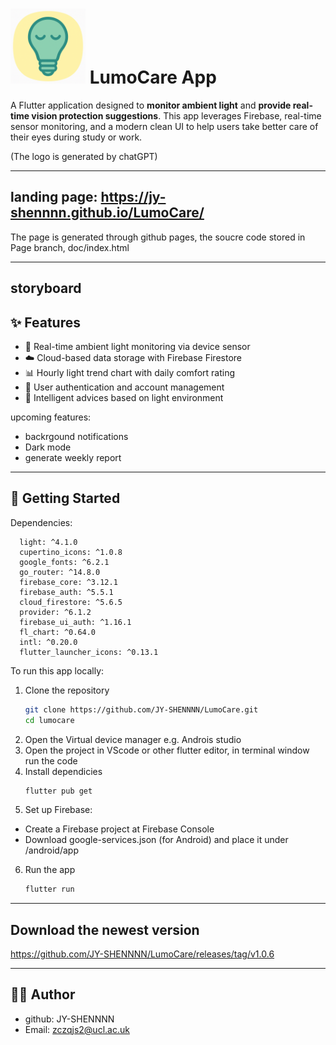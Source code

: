 # <img src="assets/icon/LumoCare_logo.png" width="120" alt="App Logo"> LumoCare App 

A Flutter application designed to **monitor ambient light** and **provide real-time vision protection suggestions**. This app leverages Firebase, real-time sensor monitoring, and a modern clean UI to help users take better care of their eyes during study or work.

(The logo is generated by chatGPT)

---

## landing page: https://jy-shennnn.github.io/LumoCare/

The page is generated through github pages, the soucre code stored in Page branch, doc/index.html

---

## storyboard



## ✨ Features

- 🔆 Real-time ambient light monitoring via device sensor
- ☁️ Cloud-based data storage with Firebase Firestore
- 📊 Hourly light trend chart with daily comfort rating
- 👤 User authentication and account management
- 📢 Intelligent advices based on light environment

upcoming features:
- backrgound notifications
- Dark mode
- generate weekly report
---

## 🚀 Getting Started
Dependencies:
```
  light: ^4.1.0 
  cupertino_icons: ^1.0.8
  google_fonts: ^6.2.1
  go_router: ^14.8.0
  firebase_core: ^3.12.1
  firebase_auth: ^5.5.1
  cloud_firestore: ^5.6.5
  provider: ^6.1.2
  firebase_ui_auth: ^1.16.1
  fl_chart: ^0.64.0 
  intl: ^0.20.0
  flutter_launcher_icons: ^0.13.1
```
To run this app locally:

1. Clone the repository  
   ```bash
   git clone https://github.com/JY-SHENNNN/LumoCare.git
   cd lumocare
    ```
2. Open the Virtual device manager e.g. Androis studio
3. Open the project in VScode or other flutter editor, in terminal window run the code
4. Install dependicies
    ```bash
    flutter pub get
    ```
5. Set up Firebase:
- Create a Firebase project at Firebase Console
- Download google-services.json (for Android) and place it under /android/app
6. Run the app
    ```bash
    flutter run
    ```

---
## Download the newest version
https://github.com/JY-SHENNNN/LumoCare/releases/tag/v1.0.6

---
## 🧑‍💻 Author
- github: JY-SHENNNN
- Email: zczqjs2@ucl.ac.uk
